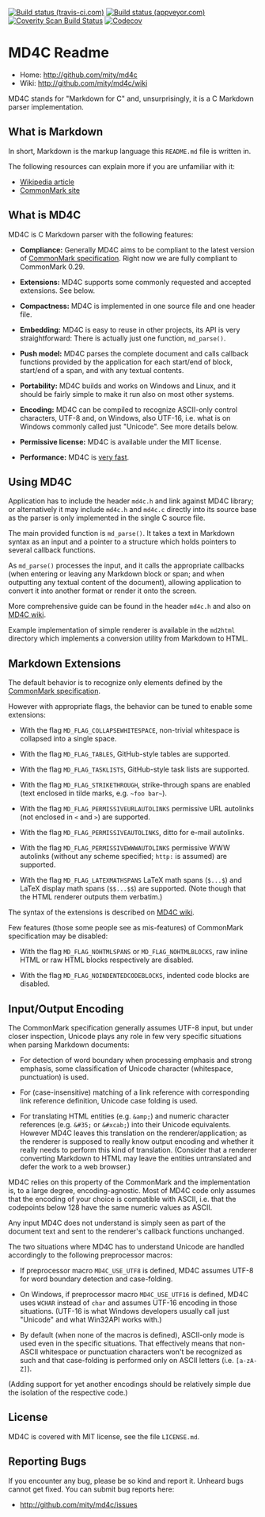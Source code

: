 [![Build status (travis-ci.com)](https://img.shields.io/travis/mity/md4c/master.svg?label=linux%20build)](https://travis-ci.org/mity/md4c)
[![Build status (appveyor.com)](https://img.shields.io/appveyor/ci/mity/md4c/master.svg?label=windows%20build)](https://ci.appveyor.com/project/mity/md4c/branch/master)
[![Coverity Scan Build Status](https://img.shields.io/coverity/scan/mity-md4c.svg?label=coverity%20scan)](https://scan.coverity.com/projects/mity-md4c)
[![Codecov](https://img.shields.io/codecov/c/github/mity/md4c/master.svg?label=code%20coverage)](https://codecov.io/github/mity/md4c)

# MD4C Readme

* Home: http://github.com/mity/md4c
* Wiki: http://github.com/mity/md4c/wiki

MD4C stands for "Markdown for C" and, unsurprisingly, it is a C Markdown parser
implementation.


## What is Markdown

In short, Markdown is the markup language this `README.md` file is written in.

The following resources can explain more if you are unfamiliar with it:
* [Wikipedia article](http://en.wikipedia.org/wiki/Markdown)
* [CommonMark site](http://commonmark.org)


## What is MD4C

MD4C is C Markdown parser with the following features:

* **Compliance:** Generally MD4C aims to be compliant to the latest version of
  [CommonMark specification](http://spec.commonmark.org/). Right now we are
  fully compliant to CommonMark 0.29.

* **Extensions:** MD4C supports some commonly requested and accepted extensions.
  See below.

* **Compactness:** MD4C is implemented in one source file and one header file.

* **Embedding:** MD4C is easy to reuse in other projects, its API is very
  straightforward: There is actually just one function, `md_parse()`.

* **Push model:** MD4C parses the complete document and calls callback
  functions provided by the application for each start/end of block, start/end
  of a span, and with any textual contents.

* **Portability:** MD4C builds and works on Windows and Linux, and it should
  be fairly simple to make it run also on most other systems.

* **Encoding:** MD4C can be compiled to recognize ASCII-only control characters,
  UTF-8 and, on Windows, also UTF-16, i.e. what is on Windows commonly called
  just "Unicode". See more details below.

* **Permissive license:** MD4C is available under the MIT license.

* **Performance:** MD4C is [very fast](https://talk.commonmark.org/t/2520).


## Using MD4C

Application has to include the header `md4c.h` and link against MD4C library;
or alternatively it may include `md4c.h` and `md4c.c` directly into its source
base as the parser is only implemented in the single C source file.

The main provided function is `md_parse()`. It takes a text in Markdown syntax
as an input and a pointer to a structure which holds pointers to several
callback functions.

As `md_parse()` processes the input, and it calls the appropriate callbacks
(when entering or leaving any Markdown block or span; and when outputting any
textual content of the document), allowing application to convert it into
another format or render it onto the screen.

More comprehensive guide can be found in the header `md4c.h` and also
on [MD4C wiki].

Example implementation of simple renderer is available in the `md2html`
directory which implements a conversion utility from Markdown to HTML.


## Markdown Extensions

The default behavior is to recognize only elements defined by the [CommonMark
specification](http://spec.commonmark.org/).

However with appropriate flags, the behavior can be tuned to enable some
extensions:

 * With the flag `MD_FLAG_COLLAPSEWHITESPACE`, non-trivial whitespace is
   collapsed into a single space.

 * With the flag `MD_FLAG_TABLES`, GitHub-style tables are supported.

 * With the flag `MD_FLAG_TASKLISTS`, GitHub-style task lists are supported.

 * With the flag `MD_FLAG_STRIKETHROUGH`, strike-through spans are enabled
   (text enclosed in tilde marks, e.g. `~foo bar~`).

 * With the flag `MD_FLAG_PERMISSIVEURLAUTOLINKS` permissive URL autolinks
   (not enclosed in `<` and `>`) are supported.

 * With the flag `MD_FLAG_PERMISSIVEAUTOLINKS`, ditto for e-mail autolinks.

 * With the flag `MD_FLAG_PERMISSIVEWWWAUTOLINKS` permissive WWW autolinks
   (without any scheme specified; `http:` is assumed) are supported.

 * With the flag `MD_FLAG_LATEXMATHSPANS` LaTeX math spans (`$...$`) and
   LaTeX display math spans (`$$...$$`) are supported. (Note though that the
   HTML renderer outputs them verbatim.)

The syntax of the extensions is described on [MD4C wiki].

Few features (those some people see as mis-features) of CommonMark
specification may be disabled:

 * With the flag `MD_FLAG_NOHTMLSPANS` or `MD_FLAG_NOHTMLBLOCKS`, raw inline
   HTML or raw HTML blocks respectively are disabled.

 * With the flag `MD_FLAG_NOINDENTEDCODEBLOCKS`, indented code blocks are
   disabled.


## Input/Output Encoding

The CommonMark specification generally assumes UTF-8 input, but under closer
inspection, Unicode plays any role in few very specific situations when parsing
Markdown documents:

  * For detection of word boundary when processing emphasis and strong emphasis,
    some classification of Unicode character (whitespace, punctuation) is used.

  * For (case-insensitive) matching of a link reference with corresponding link
    reference definition, Unicode case folding is used.

  * For translating HTML entities (e.g. `&amp;`) and numeric character
    references (e.g. `&#35;` or `&#xcab;`) into their Unicode equivalents.
    However MD4C leaves this translation on the renderer/application; as the
    renderer is supposed to really know output encoding and whether it really
    needs to perform this kind of translation. (Consider that a renderer
    converting Markdown to HTML may leave the entities untranslated and defer
    the work to a web browser.)

MD4C relies on this property of the CommonMark and the implementation is, to
a large degree, encoding-agnostic. Most of MD4C code only assumes that the
encoding of your choice is compatible with ASCII, i.e. that the codepoints
below 128 have the same numeric values as ASCII.

Any input MD4C does not understand is simply seen as part of the document text
and sent to the renderer's callback functions unchanged.

The two situations where MD4C has to understand Unicode are handled accordingly
to the following preprocessor macros:

 * If preprocessor macro `MD4C_USE_UTF8` is defined, MD4C assumes UTF-8
   for word boundary detection and case-folding.

 * On Windows, if preprocessor macro `MD4C_USE_UTF16` is defined, MD4C uses
   `WCHAR` instead of `char` and assumes UTF-16 encoding in those situations.
   (UTF-16 is what Windows developers usually call just "Unicode" and what
   Win32API works with.)

 * By default (when none of the macros is defined), ASCII-only mode is used
   even in the specific situations. That effectively means that non-ASCII
   whitespace or punctuation characters won't be recognized as such and that
   case-folding is performed only on ASCII letters (i.e. `[a-zA-Z]`).

(Adding support for yet another encodings should be relatively simple due
the isolation of the respective code.)


## License

MD4C is covered with MIT license, see the file `LICENSE.md`.


## Reporting Bugs

If you encounter any bug, please be so kind and report it. Unheard bugs cannot
get fixed. You can submit bug reports here:

* http://github.com/mity/md4c/issues


[MD4C home]: http://github.com/mity/md4c
[MD4C wiki]: http://github.com/mity/md4c/wiki
